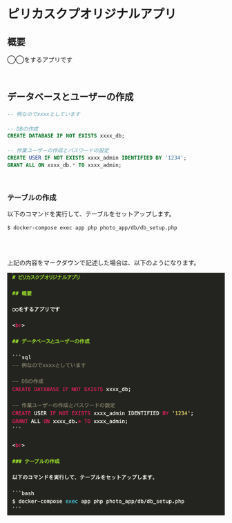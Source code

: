 # ピリカスクプオリジナルアプリ

## 概要

◯◯をするアプリです

<br>

## データベースとユーザーの作成

```sql
-- 例なのでxxxxとしています

-- DBの作成
CREATE DATABASE IF NOT EXISTS xxxx_db;

-- 作業ユーザーの作成とパスワードの設定
CREATE USER IF NOT EXISTS xxxx_admin IDENTIFIED BY '1234';
GRANT ALL ON xxxx_db.* TO xxxx_admin;
```

<br>

### テーブルの作成

以下のコマンドを実行して、テーブルをセットアップします。

```bash
$ docker-compose exec app php photo_app/db/db_setup.php
```

<br>

<br>

上記の内容をマークダウンで記述した場合は、以下のようになります。

<img src="images/../readme.png">
